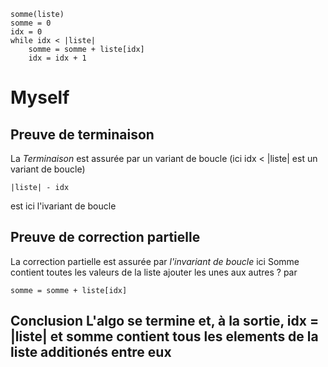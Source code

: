 ```Plaintext
somme(liste)
somme = 0
idx = 0
while idx < |liste|
    somme = somme + liste[idx]
    idx = idx + 1
```

# Myself
## Preuve de terminaison
La *Terminaison* est assurée par un variant de boucle (ici idx < |liste| est un variant de boucle)
```plaintext
|liste| - idx
```
est ici l'ivariant de boucle

## Preuve de correction partielle
La correction partielle est assurée par *l'invariant de boucle* ici Somme contient toutes les valeurs de la liste ajouter les unes aux autres ? par
```Plaintext
somme = somme + liste[idx]
```
## Conclusion L'algo se termine et, à la sortie, idx = |liste| et somme contient tous les elements de la liste additionés entre eux
